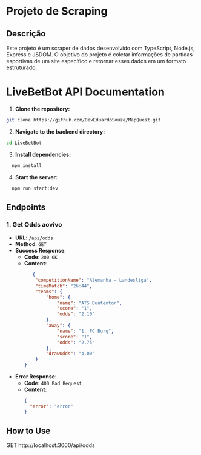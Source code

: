 # Projeto de Scraping

## Descrição
Este projeto é um scraper de dados desenvolvido com TypeScript, Node.js, Express e JSDOM. O objetivo do projeto é coletar informações de partidas esportivas de um site específico e retornar esses dados em um formato estruturado.

# LiveBetBot API Documentation 


1. **Clone the repository:**

```bash
git clone https://github.com/DevEduardoSouza/MapQuest.git
```

2. **Navigate to the backend directory:**

```bash
cd LiveBetBot
```


3. **Install dependencies:**

```bash
  npm install
````

4. **Start the server:**

```bash
  npm run start:dev
````

## Endpoints

### 1. Get Odds aovivo

- **URL**: `/api/odds`
- **Method**: `GET`
- **Success Response**:
  - **Code**: `200 OK`
  - **Content**: 
    ```json
       {
  		"competitionName": "Alemanha - Landesliga",
  		"timeMatch": "26:44",
  		"teams": {
  			"home": {
  				"name": "ATS Buntentor",
  				"score": "1",
  				"odds": "2.10"
  			},
  			"away": {
  				"name": "1. FC Burg",
  				"score": "1",
  				"odds": "2.75"
  			},
  			"drawOdds": "4.00"
  		}
  	}
    ```
- **Error Response**:
  - **Code**: `400 Bad Request`
  - **Content**: 
    ```json
    {
      "error": "error"
    }
    ```

## How to Use


GET http://localhost:3000/api/odds


